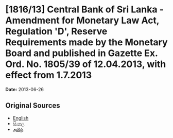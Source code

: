 # [1816/13] Central Bank of Sri Lanka - Amendment for Monetary Law Act, Regulation 'D', Reserve Requirements made by the Monetary Board and published in Gazette Ex. Ord. No. 1805/39 of 12.04.2013, with effect from 1.7.2013

**Date:** 2013-06-26

## Original Sources

- [English](https://documents.gov.lk/view/extra-gazettes/2013/6/1816-13_E.pdf)
- [සිංහල](https://documents.gov.lk/view/extra-gazettes/2013/6/1816-13_S.pdf)
- [தமிழ்](https://documents.gov.lk/view/extra-gazettes/2013/6/1816-13_T.pdf)
